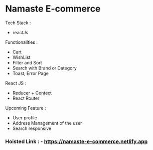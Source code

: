 # Namaste E-commerce

Tech Stack :
- reactJs


Functionalities :

- Cart
- WishList
- Filter and Sort
- Search with Brand or Category
- Toast, Error Page

React JS :


- Reducer + Context
- React Router


Upcoming Feature :


- User profile
- Address Management of the user
- Search responsive

### Hoisted Link : - https://namaste-e-commerce.netlify.app

